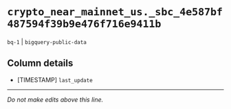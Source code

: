 # `crypto_near_mainnet_us._sbc_4e587bf487594f39b9e476f716e9411b`
`bq-1` | `bigquery-public-data`

## Column details
* [TIMESTAMP] `last_update`

-------------------------------------------------------------------------------
*Do not make edits above this line.*
